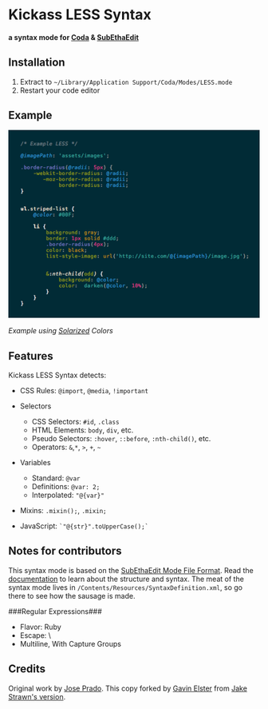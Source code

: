 Kickass LESS Syntax
===================
#### a syntax mode for [Coda](http://panic.com/coda) & [SubEthaEdit](http://www.subethaedit.net/) ####


Installation
------------
1. Extract to `~/Library/Application Support/Coda/Modes/LESS.mode`
2. Restart your code editor


Example
----------
![screenshot of example code](https://github.com/elstgav/LESS.mode/raw/master/screenshot.png)

*Example using [Solarized](http://ethanschoonover.com/solarized) Colors*

Features
--------
Kickass LESS Syntax detects:

* CSS Rules: `@import`, `@media`, `!important`

* Selectors
	* CSS Selectors: `#id`, `.class`
	* HTML Elements: `body`, `div`, etc.
	* Pseudo Selectors: `:hover`, `::before`, `:nth-child()`, etc.
	* Operators: `&`,`*`, `>`, `+`, `~`

* Variables
	* Standard: `@var` 
	* Definitions: `@var: 2;`
	* Interpolated: `"@{var}"`

* Mixins: `.mixin();`, `.mixin;`

* JavaScript: `` `"@{str}".toUpperCase();` ``

Notes for contributors
------------------------------------

This syntax mode is based on the [SubEthaEdit Mode File Format](http://www.codingmonkeys.de/subethaedit/mode.html). Read the [documentation](http://www.codingmonkeys.de/subethaedit/mode.html) to learn about the structure and syntax. The meat of the syntax mode lives in `/Contents/Resources/SyntaxDefinition.xml`, so go there to see how the sausage is made.

###Regular Expressions###
*	Flavor: Ruby
*	Escape: \
*	Multiline, With Capture Groups


Credits
-------

Original work by [Jose Prado](http://pradador.com/).  This copy forked by [Gavin Elster](https://github.com/elstgav) from [Jake Strawn's version](https://github.com/himerus/LESS.mode).